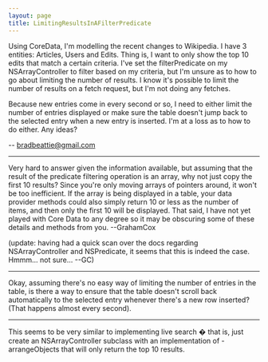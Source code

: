```yaml
---
layout: page
title: LimitingResultsInAFilterPredicate
---
```




Using CoreData, I'm modelling the recent changes to Wikipedia. I have 3 entities: Articles, Users and Edits. Thing is, I want to only show the top 10 edits that match a certain criteria. I've set the filterPredicate on my NSArrayController to filter based on my criteria, but I'm unsure as to how to go about limiting the number of results. I know it's possible to limit the number of results on a fetch request, but I'm not doing any fetches.

Because new entries come in every second or so, I need to either limit the number of entries displayed or make sure the table doesn't jump back to the selected entry when a new entry is inserted. I'm at a loss as to how to do either. Any ideas?

-- bradbeattie@gmail.com

----

Very hard to answer given the information available, but assuming that the result of the predicate filtering operation is an array, why not just copy the first 10 results? Since you're only moving arrays of pointers around, it won't be too inefficient. If the array is being displayed in a table, your data provider methods could also simply return 10 or less as the number of items, and then only the first 10 will be displayed. That said, I have not yet played with Core Data to any degree so it may be obscuring some of these details and methods from you. --GrahamCox

(update: having had a quick scan over the docs regarding NSArrayController and NSPredicate, it seems that this is indeed the case. Hmmm... not sure... --GC)

----

Okay, assuming there's no easy way of limiting the number of entries in the table, is there a way to ensure that the table doesn't scroll back automatically to the selected entry whenever there's a new row inserted? (That happens almost every second).

----

This seems to be very similar to implementing live search � that is, just create an NSArrayController subclass with an implementation of -arrangeObjects that will only return the top 10 results.

